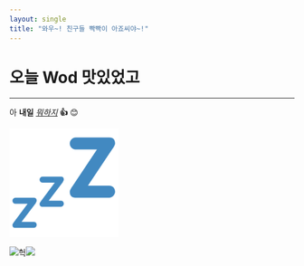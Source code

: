 ```yaml
---
layout: single
title: "와우~! 친구들 빡빡이 아죠씨야~!"
---
```


# 오늘 Wod 맛있었고

---

아 **내일** <u>_뭐하지_</u> **👍** 😊

<img src="../_images/android-chrome-192x192.png" title="" alt="드르렁" data-align="center">

<img src="file:///C:/Users/admin/Pictures/Screenshots/2.png" title="" alt="헉" data-align="center">![](D:\GitHub\Blog\pomottoro.github.io\_images\993266_1554114232.jpg)
